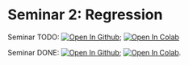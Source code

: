 # Seminar 2: Regression

Seminar TODO: [![Open In Github](https://img.shields.io/static/v1.svg?logo=github&label=Repo&message=Open%20in%20Github&color=lightgrey)](./Seminar_2_regression.ipynb); <a href="https://colab.research.google.com/github/adasegroup/ML2025_seminars/tree/main/Seminar_02/Seminar_2_regression.ipynb" target="_parent"><img src="https://colab.research.google.com/assets/colab-badge.svg" alt="Open In Colab"/></a>

Seminar DONE: [![Open In Github](https://img.shields.io/static/v1.svg?logo=github&label=Repo&message=Open%20in%20Github&color=lightgrey)](./Seminar_2_regression_done.ipynb); <a href="https://colab.research.google.com/github/adasegroup/ML2025_seminars/tree/main/Seminar_02/Seminar_2_regression_done.ipynb" target="_parent"><img src="https://colab.research.google.com/assets/colab-badge.svg" alt="Open In Colab"/></a>.

